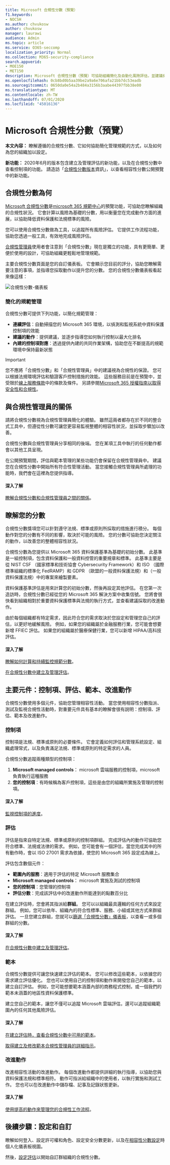 ```yaml
---
title: Microsoft 合規性分數（預覽）
f1.keywords:
- NOCSH
ms.author: chvukosw
author: chvukosw
manager: laurawi
audience: Admin
ms.topic: article
ms.service: O365-seccomp
localization_priority: Normal
ms.collection: M365-security-compliance
search.appverid:
- MOE150
- MET150
description: Microsoft 合規性分數（預覽）可協助組織簡化及自動化風險評估，並建議採取的措施以協助解決風險。
ms.openlocfilehash: 0cb8bd0b5aa39be2a9a6e706afa21bb7dc53eadb
ms.sourcegitcommit: 0650da0e54a2b484a3156b3aabe44397fbb38e00
ms.translationtype: MT
ms.contentlocale: zh-TW
ms.lasthandoff: 07/01/2020
ms.locfileid: "45016136"
---
```

# <a name="microsoft-compliance-score-preview"></a>Microsoft 合規性分數（預覽）

**本文內容：** 瞭解遵循的合規性分數、它如何協助簡化管理規範的方式，以及如何為您的組織加以設定。

**新功能：** 2020年6月的版本包含建立及管理評估的新功能，以及在合規性分數中查看控制項的功能。 請造訪「[合規性分數版本](compliance-score-release-notes.md)資訊」，以查看相容性分數公開預覽中的新功能。

## <a name="what-is-compliance-score"></a>合規性分數為何

[Microsoft 合規性分數](https://compliance.microsoft.com/compliancescore)是[microsoft 365 規範中心](microsoft-365-compliance-center.md)的預覽功能，可協助您瞭解組織的合規性狀況。 它會計算以風險為基礎的分數，用以衡量您在完成動作方面的進展，以協助降低資料保護和法規標準的風險。

您可以使用合規性分數做為工具，以追蹤所有風險評估。 它提供工作流程功能，協助您透過一般工具，有效地完成風險評估。

[合規性管理員](compliance-manager-overview.md)使用者會注意到「合規性分數」現在是獨立的功能，具有更簡單、更便於使用的設計，可協助組織更輕鬆地管理規範。

主要合規性分數頁面是您的自訂儀表板。 它會顯示您目前的評分，協助您瞭解需要注意的事項，並指導您採取動作以提升您的分數。 您的合規性分數儀表板看起來像這樣：

![合規性分數-儀表板](../media/compliance-score-dashboard.png "合規性分數儀表板")

### <a name="simplified-compliance-management"></a>簡化的規範管理

合規性分數可提供下列功能，以簡化規範管理：

- **連續評估**：自動掃描您的 Microsoft 365 環境，以偵測和監視系統中資料保護控制項的效能
- **建議的動作**：提供建議，並逐步指導您如何執行控制以最大化排名
-  **內建的控制項對應**：透過提供內建的共同作業架構，協助您在不斷提高的規範環境中保持最新狀態

> [!IMPORTANT]
> 您不應將「合規性分數」和「合規性管理員」中的建議視為合規性的保證。 您可以根據法規環境評估和驗證客戶控制措施的效能。 這些服務目前是在預覽中，並受限於[線上服務條款](https://go.microsoft.com/fwlink/?linkid=2108910)中的條款及條件。 另請參閱[Microsoft 365 授權指南以取得安全性和合規性](https://docs.microsoft.com/office365/servicedescriptions/microsoft-365-service-descriptions/microsoft-365-tenantlevel-services-licensing-guidance/microsoft-365-security-compliance-licensing-guidance)。

## <a name="relationship-to-compliance-manager"></a>與合規性管理員的關係

請將合規性分數視為合規性管理員簡化的體驗。 雖然這兩者都存在於不同的整合式工具中，但遵從性分數可讓您更容易監視整體的相容性狀況，並採取步驟加以改善。

合規性分數與合規性管理員分享相同的後端。 您在某項工具中執行的任何動作都會以其他工具呈現。

在公開預覽期間，評估與範本管理的某些功能仍會保留在合規性管理員中。 建議您在合規性分數中開始所有符合性管理活動。 當您接觸合規性管理員所處理的功能時，我們會在這裡為您提供指導。

#### <a name="learn-more"></a>深入了解

[瞭解合規性分數和合規性管理員之間的關係](compliance-score-release-notes.md#compliance-score-relationship-to-compliance-manager)。

## <a name="understanding-your-score"></a>瞭解您的分數

合規性分數獎項您可以針對遵守法規、標準或原則所採取的措施進行積分。 每個動作對您的分數有不同的影響，取決於可能的風險。 您的分數可協助您決定關注的動作，以改善您的整體相容性狀況。

合規性分數為您提供以 Microsoft 365 資料保護基準為基礎的初始分數。  此基準是一組控制項，包含資料保護和一般資料控管的重要規章和標準。 此基準主要是從 NIST CSF （國家標準和技術協會 Cybersecurity Framework）和 ISO （國際標準組織的標準化 FedRAMP）和 GDPR （歐盟的一般資料保護法規）和（一般資料保護法規）中的專案來繪製要素。

資料保護基準評估是用來計算您的初始分數，然後再設定其他評估。 在您第一次造訪時，合規性分數已經從您的 Microsoft 365 解決方案中收集信號。 您將會很快看到組織相對於重要資料保護標準與法規的執行方式，並查看建議採取的改進動作。

由於每個組織都有特定需求，因此符合您的需求取決於您設定和管理您自己的評估，以更好地緩解風險。 例如，如果您的組織屬於金融服務行業，您可能會想要新增 FFIEC 評估。 如果您的組織屬於醫療保健行業，您可以新增 HIPAA/高科技評估。

#### <a name="learn-more"></a>深入了解

[瞭解如何計算和持續監控規範分數](compliance-score-methodology.md)。

[在合規性分數中建立及管理評估](compliance-score-assessments.md)。

## <a name="key-components-controls-assessments-templates-improvement-actions"></a>主要元件：控制項、評估、範本、改進動作

合規性分數使用多個元件，協助您管理相容性活動。 當您使用相容性分數指派、測試及監視合規性活動時，對重要元件具有基本的瞭解會很有説明：控制項、評估、範本及改進動作。

### <a name="controls"></a>控制項

控制項是法規、標準或原則的必要條件。 它會定義如何評估和管理系統設定、組織處理常式，以及負責滿足法規、標準或原則的特定需求的人員。

合規性分數追蹤兩種類型的控制項：

1. **Microsoft managed controls**： microsoft 雲端服務的控制項，microsoft 負責執行這種服務
2. **您的控制項**：有時候稱為客戶控制項，這些是由您的組織所實施及管理的控制項。

#### <a name="learn-more"></a>深入了解

[監視控制項的進度](compliance-score-assessments.md#monitor-assessment-progress-and-controls)。

### <a name="assessments"></a>評估

評估是指來自特定法規、標準或原則的控制項群組。 完成評估內的動作可協助您符合標準、法規或法律的需求。 例如，您可能會有一個評估，當您完成其中的所有動作時，會以 ISO 27001 需求為依據，使您的 Microsoft 365 設定成為線上。

評估包含數個元件：

- **範圍內的服務**：適用于評估的特定 Microsoft 服務集合
- **Microsoft managed controls**： microsoft 實施及測試的控制項
- **您的控制項**：您管理的控制項
- **評估分數**：完成該評估中的改進動作所能達到的點數百分比

在建立評估時，您會將其指派給**群組**。 您可以以組織最具邏輯的任何方式來設定群組。 例如，您可以依年、組織內的符合性標準、服務、小組或其他方式來群組評估。 一旦您建立群組，您就可以[篩選「合規性分數」儀表板](compliance-score-setup.md#filtering-your-dashboard-view)，以查看一或多個群組的分數。

#### <a name="learn-more"></a>深入了解

[在合規性分數中建立及管理評估](compliance-score-assessments.md)。

### <a name="templates"></a>範本

合規性分數提供可讓您快速建立評估的範本。 您可以修改這些範本，以依據您的需求建立評估優化。 您也可以使用自己的控制項和動作來開發您自己的範本，以建立自訂評估。 例如，您可能想要範本涵蓋內部的商務程式控制，或一個我們的範本未涵蓋的地區性資料保護標準。

建立您自己的範本，讓您不僅可以追蹤 Microsoft 雲端評估，還可以追蹤組織範圍內的任何其他風險評估。

#### <a name="learn-more"></a>深入了解

[在建立評估時，查看合規性分數中可用的範本](compliance-score-templates.md)。

[取得建立及修改範本合規性管理員的詳細指示](working-with-compliance-manager.md#templates)。

### <a name="improvement-actions"></a>改進動作

改進相容性活動的改進動作。 每個改進動作都提供詳細的執行指導，以協助您與資料保護法規和標準相符。 動作可指派給組織中的使用者，以執行實施和測試工作。 您也可以在改進動作中儲存檔、記事及記錄狀態更新。

#### <a name="learn-more"></a>深入了解

[使用提高的動作來管理您的合規性工作流程](compliance-score-improvement-actions.md)。

## <a name="next-steps-set-up-and-customize"></a>後續步驟：設定和自訂

瞭解如何登入、設定許可權和角色、設定安全分數更新，以及在[相容性分數設定](compliance-score-setup.md)時個人化儀表板視圖。

然後，[設定評估](compliance-score-assessments.md)以開始自訂群組織的合規性分數。